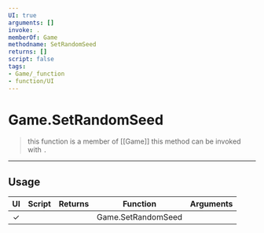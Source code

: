 ```yaml
---
UI: true
arguments: []
invoke: .
memberOf: Game
methodname: SetRandomSeed
returns: []
script: false
tags:
- Game/_function
- function/UI
---
```

# Game.SetRandomSeed
> this function is a member of [[Game]]
> this method can be invoked with `.`
-----
## Usage
|  UI | Script | Returns | Function | Arguments |
|:---:|:------:|-------:|:--------:|:---------|
|✓| ||Game.SetRandomSeed||
